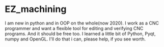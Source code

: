 # EZ_machining
I am new in python and in OOP on the whole(now 2020). I work as a CNС programmer 
and want a flexible tool for editing and verifying CNС programs. 
And it should be free too.
I learned a little bit of Python, Pyqt, numpy and OpenGL. 
I'll do that i can, please help, if you see worth.
